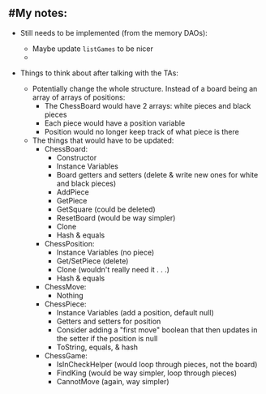 #My notes:
-
- Still needs to be implemented (from the memory DAOs):
  - Maybe update `listGames` to be nicer
  - 


- Things to think about after talking with the TAs:
  - Potentially change the whole structure. Instead of a board being an array of arrays of positions:
    - The ChessBoard would have 2 arrays: white pieces and black pieces
    - Each piece would have a position variable
    - Position would no longer keep track of what piece is there
  - The things that would have to be updated:
    - ChessBoard:
      - Constructor
      - Instance Variables
      - Board getters and setters (delete & write new ones for white and black pieces)
      - AddPiece
      - GetPiece
      - GetSquare (could be deleted)
      - ResetBoard (would be way simpler)
      - Clone
      - Hash & equals
    - ChessPosition:
      - Instance Variables (no piece)
      - Get/SetPiece (delete)
      - Clone (wouldn't really need it . . .)
      - Hash & equals
    - ChessMove:
      - Nothing
    - ChessPiece:
      - Instance Variables (add a position, default null)
      - Getters and setters for position
      - Consider adding a "first move" boolean that then updates in the setter if the position is null
      - ToString, equals, & hash
    - ChessGame:
      - IsInCheckHelper (would loop through pieces, not the board)
      - FindKing (would be way simpler, loop through pieces)
      - CannotMove (again, way simpler)